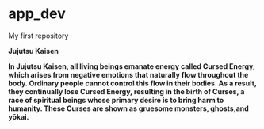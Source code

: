 # app_dev
My first repository

**Jujutsu Kaisen**

**In Jujutsu Kaisen, all living beings emanate energy called Cursed Energy, which arises from negative emotions that naturally flow throughout the body. Ordinary people cannot control this flow in their bodies. As a result, they continually lose Cursed Energy, resulting in the birth of Curses, a race of spiritual beings whose primary desire is to bring harm to humanity. These Curses are shown as gruesome monsters, ghosts,and yōkai.**
